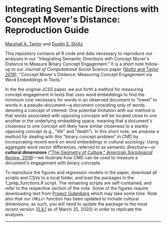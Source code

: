 # Integrating Semantic Directions with Concept Mover's Distance: Reproduction Guide

[Marshall A. Taylor](https://www.marshalltaylor.net) and [Dustin S. Stoltz](https://www.dustinstoltz.com)

This repository contains all R code and data necessary to reproduce our analyses in our "Integrating Semantic Directions with Concept Mover's Distance to Measure Binary Concept Engagement." It is a short note follow-up to our *Journal of Computational Social Science* paper ([Stoltz and Taylor 2019](https://link.springer.com/article/10.1007/s42001-019-00048-6)), "Concept Mover's Distance: Measuring Concept Engagement via Word Embeddings in Texts."

In the the original *JCSS* paper, we put forth a method for measuring concept engagement in texts that uses word embeddings to find the minimum cost necessary for words in an observed document to "travel" to words in a pseudo-document&mdash;a document consisting only of words denoting a concept of interest. One potential limitation with our method is that words associated with opposing concepts will be located close to one another in the underlying embedding space, meaning that a document's closeness to one concept will likely have similar closeness to a starkly opposing concept (e.g., "life" and "death"). In this short note, we propose a method for dealing with this "binary concept problem" in CMD by incorporating recent work on word embeddings in cultural sociology. Using aggregate word vector differences, referred to as semantic directions&mdash;or **cultural dimensions** (["The Geometry of Culture," *American Sociological Review*, 2019](https://journals.sagepub.com/doi/abs/10.1177/0003122419877135))&mdash;we illustrate how CMD can be used to measure a document's engagement with binary concepts.

To reproduce the figures and regression models in the paper, download all scripts and CSVs to a local folder, and load the packages in the 1_prep_functions.R script. The remaining scripts are self-contained, and refer to the respective section of the note. Some of the figures require downloading text from [Project Gutenberg](https://www.gutenberg.org/) which may take some time. Note also that our `CMDist` function has been updated to include cultural dimensions; as such, you will need to update the package to the most recent version ([0.4.1](https://github.com/dustinstoltz/CMDist) as of March 25, 2020) in order to replicate the analyses.

-------------------------------------------------------------------
